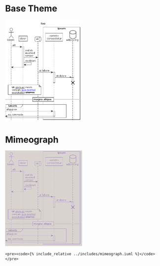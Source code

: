 # Base Theme

<img src="../generated_images/base.png" alt="TODO" width="250"/>

# Mimeograph

<a href="../examples/mimeograph.puml"><img src="../generated_images/mimeograph.png" alt="" width="250"/></a>
```
<pre><code>{% include_relative ../includes/mimeograph.iuml %}</code></pre>
```
